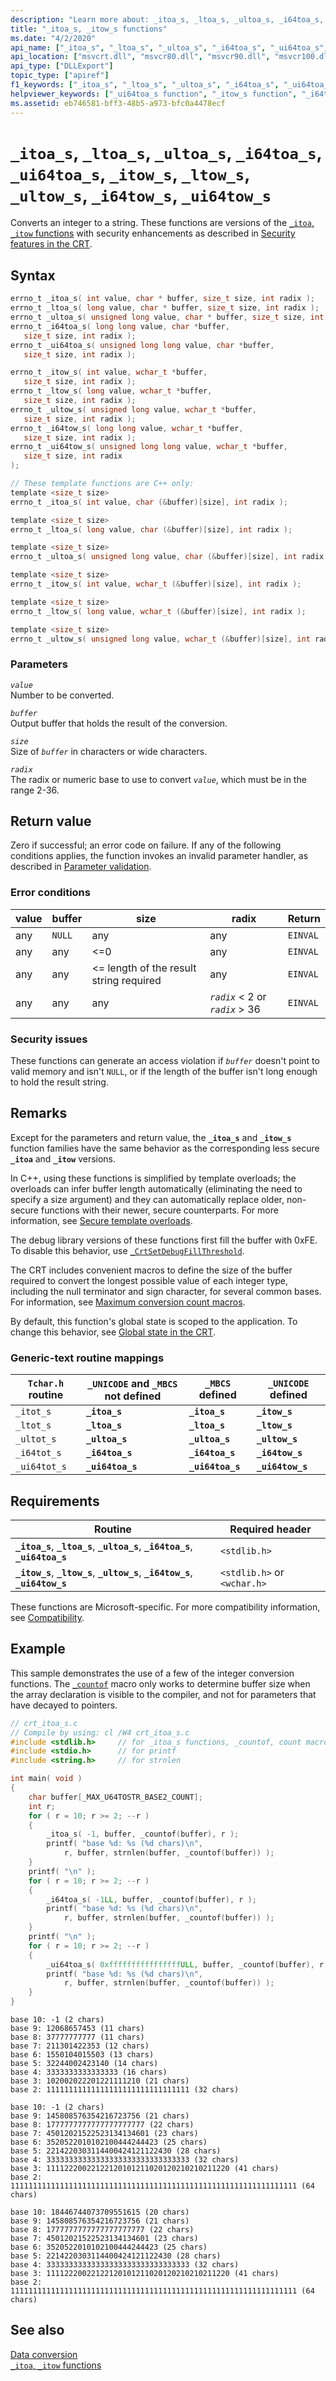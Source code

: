 ```yaml
---
description: "Learn more about: _itoa_s, _ltoa_s, _ultoa_s, _i64toa_s, _ui64toa_s, _itow_s,  _ltow_s,  _ultow_s, _i64tow_s, _ui64tow_s"
title: "_itoa_s, _itow_s functions"
ms.date: "4/2/2020"
api_name: ["_itoa_s", "_ltoa_s", "_ultoa_s", "_i64toa_s", "_ui64toa_s", "_itow_s", "_ltow_s", "_ultow_s", "_i64tow_s", "_ui64tow_s", "_o__i64toa_s", "_o__i64tow_s", "_o__itoa_s", "_o__itow_s", "_o__ltoa_s", "_o__ltow_s", "_o__ui64toa_s", "_o__ui64tow_s", "_o__ultoa_s", "_o__ultow_s"]
api_location: ["msvcrt.dll", "msvcr80.dll", "msvcr90.dll", "msvcr100.dll", "msvcr100_clr0400.dll", "msvcr110.dll", "msvcr110_clr0400.dll", "msvcr120.dll", "msvcr120_clr0400.dll", "ucrtbase.dll", "api-ms-win-crt-convert-l1-1-0.dll", "ntoskrnl.exe"]
api_type: ["DLLExport"]
topic_type: ["apiref"]
f1_keywords: ["_itoa_s", "_ltoa_s", "_ultoa_s", "_i64toa_s", "_ui64toa_s", "_itow_s", "_ltow_s", "_ultow_s", "_i64tow_s", "_ui64tow_s", "_itot_s", "_ltot_s", "_ultot_s", "_i64tot_s", "_ui64tot_s", "itoa_s", "ltoa_s", "ultoa_s", "i64toa_s", "ui64toa_s", "itow_s", "ltow_s", "ultow_s", "i64tow_s", "ui64tow_s", "itot_s", "ltot_s", "ultot_s", "i64tot_s", "ui64tot_s"]
helpviewer_keywords: ["_ui64toa_s function", "_itow_s function", "_i64tow_s function", "_itot_s function", "converting integers", "itow_s function", "i64toa_s function", "_ui64tow_s function", "integers, converting", "_i64tot_s function", "itoa_s function", "_itoa_s function", "ui64toa_s function", "i64tow_s function", "converting numbers, to strings", "_ui64tot_s function", "_i64toa_s function"]
ms.assetid: eb746581-bff3-48b5-a973-bfc0a4478ecf
---
```

# `_itoa_s`, `_ltoa_s`, `_ultoa_s`, `_i64toa_s`, `_ui64toa_s`, `_itow_s`, `_ltow_s`, `_ultow_s`, `_i64tow_s`, `_ui64tow_s`

Converts an integer to a string. These functions are versions of the [`_itoa`, `_itow` functions](itoa-itow.md) with security enhancements as described in [Security features in the CRT](../security-features-in-the-crt.md).

## Syntax

```C
errno_t _itoa_s( int value, char * buffer, size_t size, int radix );
errno_t _ltoa_s( long value, char * buffer, size_t size, int radix );
errno_t _ultoa_s( unsigned long value, char * buffer, size_t size, int radix );
errno_t _i64toa_s( long long value, char *buffer,
   size_t size, int radix );
errno_t _ui64toa_s( unsigned long long value, char *buffer,
   size_t size, int radix );

errno_t _itow_s( int value, wchar_t *buffer,
   size_t size, int radix );
errno_t _ltow_s( long value, wchar_t *buffer,
   size_t size, int radix );
errno_t _ultow_s( unsigned long value, wchar_t *buffer,
   size_t size, int radix );
errno_t _i64tow_s( long long value, wchar_t *buffer,
   size_t size, int radix );
errno_t _ui64tow_s( unsigned long long value, wchar_t *buffer,
   size_t size, int radix
);

// These template functions are C++ only:
template <size_t size>
errno_t _itoa_s( int value, char (&buffer)[size], int radix );

template <size_t size>
errno_t _ltoa_s( long value, char (&buffer)[size], int radix );

template <size_t size>
errno_t _ultoa_s( unsigned long value, char (&buffer)[size], int radix );

template <size_t size>
errno_t _itow_s( int value, wchar_t (&buffer)[size], int radix );

template <size_t size>
errno_t _ltow_s( long value, wchar_t (&buffer)[size], int radix );

template <size_t size>
errno_t _ultow_s( unsigned long value, wchar_t (&buffer)[size], int radix );
```

### Parameters

*`value`*\
Number to be converted.

*`buffer`*\
Output buffer that holds the result of the conversion.

*`size`*\
Size of *`buffer`* in characters or wide characters.

*`radix`*\
The radix or numeric base to use to convert *`value`*, which must be in the range 2-36.

## Return value

Zero if successful; an error code on failure. If any of the following conditions applies, the function invokes an invalid parameter handler, as described in [Parameter validation](../parameter-validation.md).

### Error conditions

| value | buffer | size | radix | Return |
|---|---|---|---|---|
| any | `NULL` | any | any | `EINVAL` |
| any | any | <=0 | any | `EINVAL` |
| any | any | <= length of the result string required | any | `EINVAL` |
| any | any | any | *`radix`* < 2 or *`radix`* > 36 | `EINVAL` |

### Security issues

These functions can generate an access violation if *`buffer`* doesn't point to valid memory and isn't `NULL`, or if the length of the buffer isn't long enough to hold the result string.

## Remarks

Except for the parameters and return value, the **`_itoa_s`** and **`_itow_s`** function families have the same behavior as the corresponding less secure **`_itoa`** and **`_itow`** versions.

In C++, using these functions is simplified by template overloads; the overloads can infer buffer length automatically (eliminating the need to specify a size argument) and they can automatically replace older, non-secure functions with their newer, secure counterparts. For more information, see [Secure template overloads](../secure-template-overloads.md).

The debug library versions of these functions first fill the buffer with 0xFE. To disable this behavior, use [`_CrtSetDebugFillThreshold`](crtsetdebugfillthreshold.md).

The CRT includes convenient macros to define the size of the buffer required to convert the longest possible value of each integer type, including the null terminator and sign character, for several common bases. For information, see [Maximum conversion count macros](itoa-itow.md#maximum-conversion-count-macros).

By default, this function's global state is scoped to the application. To change this behavior, see [Global state in the CRT](../global-state.md).

### Generic-text routine mappings

| `Tchar.h` routine | `_UNICODE` and `_MBCS` not defined | `_MBCS` defined | `_UNICODE` defined |
|---|---|---|---|
| `_itot_s` | **`_itoa_s`** | **`_itoa_s`** | **`_itow_s`** |
| `_ltot_s` | **`_ltoa_s`** | **`_ltoa_s`** | **`_ltow_s`** |
| `_ultot_s` | **`_ultoa_s`** | **`_ultoa_s`** | **`_ultow_s`** |
| `_i64tot_s` | **`_i64toa_s`** | **`_i64toa_s`** | **`_i64tow_s`** |
| `_ui64tot_s` | **`_ui64toa_s`** | **`_ui64toa_s`** | **`_ui64tow_s`** |

## Requirements

| Routine | Required header |
|---|---|
| **`_itoa_s`**, **`_ltoa_s`**, **`_ultoa_s`**, **`_i64toa_s`**, **`_ui64toa_s`** | `<stdlib.h>` |
| **`_itow_s`**, **`_ltow_s`**, **`_ultow_s`**, **`_i64tow_s`**, **`_ui64tow_s`** | `<stdlib.h>` or `<wchar.h>` |

These functions are Microsoft-specific. For more compatibility information, see [Compatibility](../compatibility.md).

## Example

This sample demonstrates the use of a few of the integer conversion functions. The [`_countof`](countof-macro.md) macro only works to determine buffer size when the array declaration is visible to the compiler, and not for parameters that have decayed to pointers.

```C
// crt_itoa_s.c
// Compile by using: cl /W4 crt_itoa_s.c
#include <stdlib.h>     // for _itoa_s functions, _countof, count macro
#include <stdio.h>      // for printf
#include <string.h>     // for strnlen

int main( void )
{
    char buffer[_MAX_U64TOSTR_BASE2_COUNT];
    int r;
    for ( r = 10; r >= 2; --r )
    {
        _itoa_s( -1, buffer, _countof(buffer), r );
        printf( "base %d: %s (%d chars)\n",
            r, buffer, strnlen(buffer, _countof(buffer)) );
    }
    printf( "\n" );
    for ( r = 10; r >= 2; --r )
    {
        _i64toa_s( -1LL, buffer, _countof(buffer), r );
        printf( "base %d: %s (%d chars)\n",
            r, buffer, strnlen(buffer, _countof(buffer)) );
    }
    printf( "\n" );
    for ( r = 10; r >= 2; --r )
    {
        _ui64toa_s( 0xffffffffffffffffULL, buffer, _countof(buffer), r );
        printf( "base %d: %s (%d chars)\n",
            r, buffer, strnlen(buffer, _countof(buffer)) );
    }
}
```

```Output
base 10: -1 (2 chars)
base 9: 12068657453 (11 chars)
base 8: 37777777777 (11 chars)
base 7: 211301422353 (12 chars)
base 6: 1550104015503 (13 chars)
base 5: 32244002423140 (14 chars)
base 4: 3333333333333333 (16 chars)
base 3: 102002022201221111210 (21 chars)
base 2: 11111111111111111111111111111111 (32 chars)

base 10: -1 (2 chars)
base 9: 145808576354216723756 (21 chars)
base 8: 1777777777777777777777 (22 chars)
base 7: 45012021522523134134601 (23 chars)
base 6: 3520522010102100444244423 (25 chars)
base 5: 2214220303114400424121122430 (28 chars)
base 4: 33333333333333333333333333333333 (32 chars)
base 3: 11112220022122120101211020120210210211220 (41 chars)
base 2: 1111111111111111111111111111111111111111111111111111111111111111 (64 chars)

base 10: 18446744073709551615 (20 chars)
base 9: 145808576354216723756 (21 chars)
base 8: 1777777777777777777777 (22 chars)
base 7: 45012021522523134134601 (23 chars)
base 6: 3520522010102100444244423 (25 chars)
base 5: 2214220303114400424121122430 (28 chars)
base 4: 33333333333333333333333333333333 (32 chars)
base 3: 11112220022122120101211020120210210211220 (41 chars)
base 2: 1111111111111111111111111111111111111111111111111111111111111111 (64 chars)
```

## See also

[Data conversion](../data-conversion.md)\
[`_itoa`, `_itow` functions](itoa-itow.md)
